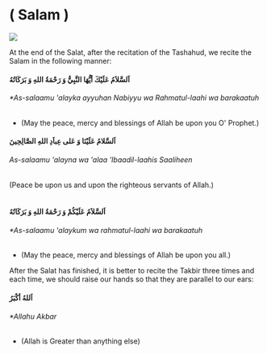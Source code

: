 ( Salam )
=========

![](images/42.jpg)

At the end of the Salat, after the recitation of the Tashahud, we recite
the Salam in the following manner:

#### اَلسَّلاَمُ عَلَيْكَ أيُّهَا النَّبِيُّ وَ رَحْمَةُ اللهِ وَ بَرَكَاتُهُ

###### *As-salaamu 'alayka ayyuhan Nabiyyu wa Rahmatul-laahi wa barakaatuh  
* (May the peace, mercy and blessings of Allah be upon you O' Prophet.)

#### اَلسَّلامُ عَلَيْنَا وَ عَلى عِباَدِ اللهِ الصَّالِحِينَ

###### As-salaamu 'alayna wa 'alaa 'Ibaadil-laahis Saaliheen  
 (Peace be upon us and upon the righteous servants of Allah.)  
  

#### اَلسَّلاَمُ عَلَيْكُمْ وَ رَحْمَةُ اللهِ وَ بَرَكَاتُهُ

###### *As-salaamu 'alaykum wa rahmatul-laahi wa barakaatuh  
* (May the peace, mercy and blessings of Allah be upon you all.)

After the Salat has finished, it is better to recite the Takbir three
times and each time, we should raise our hands so that they are parallel
to our ears:

#### اَللهُ أكْبَرُ

###### *Allahu Akbar  
* (Allah is Greater than anything else)
